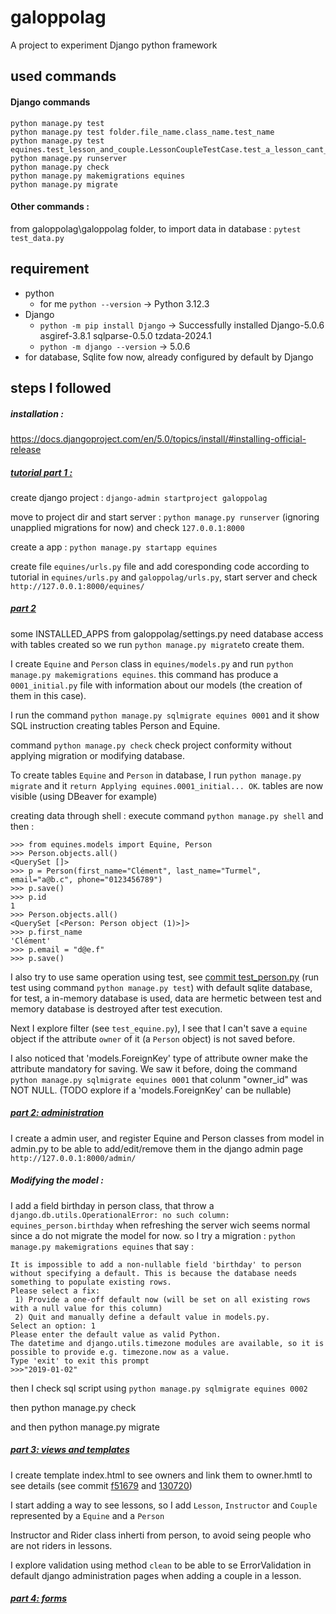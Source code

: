 # galoppolag
A project to experiment Django python framework

## used commands
#### Django commands
```
python manage.py test
python manage.py test folder.file_name.class_name.test_name
python manage.py test equines.test_lesson_and_couple.LessonCoupleTestCase.test_a_lesson_cant_have_multiple_couple_with_same_equine
python manage.py runserver
python manage.py check
python manage.py makemigrations equines
python manage.py migrate
```
#### Other commands :
from galoppolag\galoppolag folder, to import data in database :
`pytest test_data.py`

## requirement
* python
    * for me `python --version` -> Python 3.12.3
* Django
    * `python -m pip install Django` -> Successfully installed Django-5.0.6 asgiref-3.8.1 sqlparse-0.5.0 tzdata-2024.1
    * `python -m django --version` -> 5.0.6
* for database, Sqlite fow now, already configured by default by Django

## steps I followed 

##### installation : 
https://docs.djangoproject.com/en/5.0/topics/install/#installing-official-release


##### [tutorial part 1 :](https://docs.djangoproject.com/en/5.0/intro/tutorial01/)

create django project : `django-admin startproject galoppolag`

move to project dir and start server : `python manage.py runserver` (ignoring unapplied migrations for now) and check `127.0.0.1:8000`

create a app : `python manage.py startapp equines`

create file `equines/urls.py` file and add coresponding code according to tutorial in `equines/urls.py` and `galoppolag/urls.py`, start server and check `http://127.0.0.1:8000/equines/`

##### [part 2](https://docs.djangoproject.com/fr/5.0/intro/tutorial02/)

some INSTALLED_APPS from galoppolag/settings.py need database access with tables created so we run `python manage.py migrate`to create them.

I create `Equine` and `Person` class in `equines/models.py` 
and run `python manage.py makemigrations equines`. 
this command has produce a `0001_initial.py` file with information about our models (the creation of them in this case).

I run the command `python manage.py sqlmigrate equines 0001` and it show SQL instruction creating tables Person and Equine.

command `python manage.py check` check project conformity without applying migration or modifying database.

To create tables  `Equine` and `Person` in database, I run `python manage.py migrate` and it `return Applying equines.0001_initial... OK`. tables are now visible (using DBeaver for example)

creating data through shell :
execute command `python manage.py shell` and then :
```
>>> from equines.models import Equine, Person
>>> Person.objects.all()
<QuerySet []>
>>> p = Person(first_name="Clément", last_name="Turmel", email="a@b.c", phone="0123456789")
>>> p.save()
>>> p.id
1
>>> Person.objects.all()
<QuerySet [<Person: Person object (1)>]>
>>> p.first_name 
'Clément'
>>> p.email = "d@e.f"
>>> p.save()
```

I also try to use same operation using test, see [commit test_person.py](https://github.com/ClementTurmel/galoppolag/commit/ed5d7f653867bd13549da999c6f9530b6c523c95#diff-e951cc5abe15ddb4612556321cd5170908a0c2962a54c1ad86175b953657f1d5) (run test using command `python manage.py test`)
with default sqlite database, for test, a in-memory database is used, data are hermetic between test and memory database is destroyed after test execution.

Next I explore filter (see `test_equine.py`), I see that I can't save a `equine` object if the attribute `owner` of it (a `Person` object) is not saved before.

I also noticed that 'models.ForeignKey' type of attribute owner make the attribute mandatory for saving.
We saw it before, doing the command `python manage.py sqlmigrate equines 0001` that colunm "owner_id" was NOT NULL. (TODO explore if a 'models.ForeignKey' can be nullable)

##### [part 2: administration](https://docs.djangoproject.com/fr/5.0/intro/tutorial02/#creating-an-admin-user)

I create a admin user, and register Equine and Person classes from model in admin.py to be able to add/edit/remove them in the django admin page `http://127.0.0.1:8000/admin/ `

##### Modifying the model :

I add a field birthday in person class, that throw a `django.db.utils.OperationalError: no such column: equines_person.birthday` when refreshing the server
wich seems normal since a do not migrate the model for now.
so I try a migration : `python manage.py makemigrations equines`
that say : 
```
It is impossible to add a non-nullable field 'birthday' to person without specifying a default. This is because the database needs something to populate existing rows.
Please select a fix:
 1) Provide a one-off default now (will be set on all existing rows with a null value for this column)
 2) Quit and manually define a default value in models.py.
Select an option: 1
Please enter the default value as valid Python.
The datetime and django.utils.timezone modules are available, so it is possible to provide e.g. timezone.now as a value.
Type 'exit' to exit this prompt
>>>"2019-01-02" 
```
then I check sql script using `python manage.py sqlmigrate equines 0002`

then python manage.py check

and then python manage.py migrate

##### [part 3: views and templates](https://docs.djangoproject.com/fr/5.0/intro/tutorial03/)

I create template index.html to see owners and link them to owner.hmtl to see details (see commit [f51679](https://github.com/ClementTurmel/galoppolag/commit/f51679a13122fa70fb486088c6c421a5a9891a64) and [130720](https://github.com/ClementTurmel/galoppolag/commit/1307209c3615d17e943800274aceb1acc42a0924))

I start adding a way to see lessons, so I add `Lesson`, `Instructor` and `Couple` represented by a `Equine` and a `Person`

Instructor and Rider class inherti from person, to avoid seing people who are not riders in lessons.

I explore validation using method `clean` to be able to se ErrorValidation in default django administration pages when adding a couple in a lesson.


##### [part 4: forms](https://docs.djangoproject.com/fr/5.0/intro/tutorial04/)
